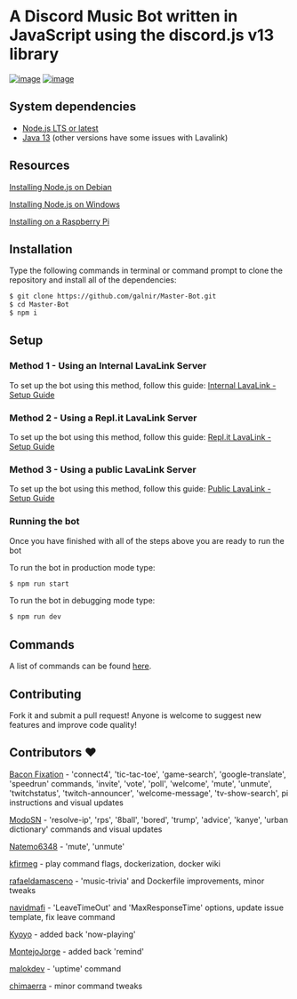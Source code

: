 # A Discord Music Bot written in JavaScript using the discord.js v13 library

[![image](https://img.shields.io/badge/language-javascript-yellow)](https://www.javascript.com/)
[![image](https://img.shields.io/badge/node-%3E%3D%2016.0.0-blue)](https://nodejs.org/)

## System dependencies

- [Node.js LTS or latest](https://nodejs.org/en/download/)
- [Java 13](https://www.azul.com/downloads/?package=jdk#download-openjdk) (other versions have some issues with Lavalink)


## Resources

[Installing Node.js on Debian](https://www.digitalocean.com/community/tutorials/how-to-set-up-a-node-js-application-for-production-on-debian-9)

[Installing Node.js on Windows](https://treehouse.github.io/installation-guides/windows/node-windows.html)

[Installing on a Raspberry Pi](https://github.com/galnir/Master-Bot/wiki/Running-the-bot-on-a-Raspberry-Pi)

## Installation

Type the following commands in terminal or command prompt to clone the repository and install all of the dependencies:

```sh
$ git clone https://github.com/galnir/Master-Bot.git
$ cd Master-Bot
$ npm i
```

## Setup

### Method 1 - Using an Internal LavaLink Server

To set up the bot using this method, follow this guide: [Internal LavaLink - Setup Guide](./guides/Lavalink-internal.md)

### Method 2 - Using a Repl.it LavaLink Server

To set up the bot using this method, follow this guide: [Repl.it LavaLink - Setup Guide](./guides/Lavalink-replit.md)

### Method 3 - Using a public LavaLink Server

To set up the bot using this method, follow this guide: [Public LavaLink - Setup Guide](./guides/Lavalink-public.md)

### Running the bot

Once you have finished with all of the steps above you are ready to run the bot

To run the bot in production mode type:

```sh
$ npm run start
```

To run the bot in debugging mode type:
```sh
$ npm run dev
```

## Commands

A list of commands can be found [here](commands.md).

## Contributing

Fork it and submit a pull request!
Anyone is welcome to suggest new features and improve code quality!

## Contributors ❤️

[Bacon Fixation](https://github.com/Bacon-Fixation) - 'connect4', 'tic-tac-toe', 'game-search', 'google-translate', 'speedrun' commands, 'invite', 'vote', 'poll', 'welcome', 'mute', 'unmute', 'twitchstatus', 'twitch-announcer', 'welcome-message', 'tv-show-search', pi instructions and visual updates

[ModoSN](https://github.com/ModoSN) - 'resolve-ip', 'rps', '8ball', 'bored', 'trump', 'advice', 'kanye', 'urban dictionary' commands and visual updates

[Natemo6348](https://github.com/Natemo6348) - 'mute', 'unmute'

[kfirmeg](https://github.com/kfirmeg) - play command flags, dockerization, docker wiki

[rafaeldamasceno](https://github.com/rafaeldamasceno) - 'music-trivia' and Dockerfile improvements, minor tweaks

[navidmafi](https://github.com/navidmafi) - 'LeaveTimeOut' and 'MaxResponseTime' options, update issue template, fix leave command

[Kyoyo](https://github.com/NotKyoyo) - added back 'now-playing'

[MontejoJorge](https://github.com/MontejoJorge) - added back 'remind'

[malokdev](https://github.com/malokdev) - 'uptime' command

[chimaerra](https://github.com/chimaerra) - minor command tweaks
